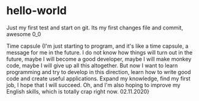 # hello-world
Just my first test and start on git.
Its my first changes file and commit, awesome 0_0

Time capsule {I'm just starting to program, and it's like a time capsule, a message for me in the future. I do not know how things will turn out in the future, maybe I will become a good developer, maybe I will make monkey code, maybe I will give up all this altogether. But now I want to learn programming and try to develop in this direction, learn how to write good code and create useful applications. Expand my knowledge, find my first job, I hope that I will succeed. Oh, and I'm also hoping to improve my English skills, which is totally crap right now. 02.11.2020}
